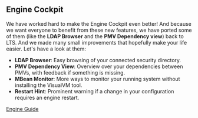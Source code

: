 ## Engine Cockpit

We have worked hard to make the Engine Cockpit even better! And because we want
everyone to benefit from these new features, we have ported some of them (like the
**LDAP Browser** and the **PMV Dependency view**) back to LTS. And we made many small
improvements that hopefully make your life easier. Let's have a look at them:

- __LDAP Browser__: Easy browsing of your connected security directory.
- __PMV Dependency View__: Overview over your dependencies between PMVs, with feedback if something is missing.
- __MBean Monitor__: More ways to monitor your running system without installing the VisualVM tool.
- __Restart Hint__: Prominent warning if a change in your configuration requires an engine restart.

<div class="short-links">
	<a href="${docBaseUrl}/engine-guide/tool-reference/engine-cockpit/index.html"
		target="_blank" rel="noopener noreferrer">
		<i class="fas fa-book"></i> Engine Guide
	</a>
</div>

